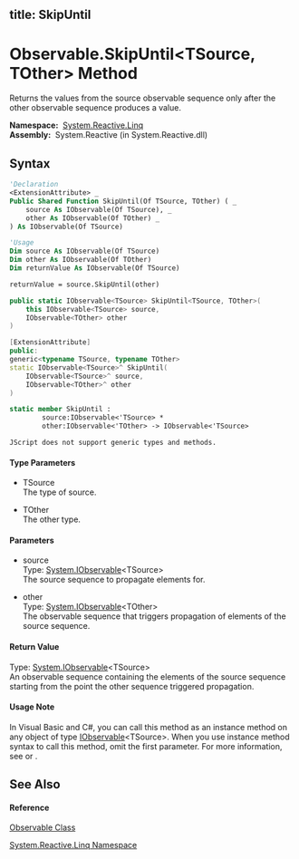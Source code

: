 title: SkipUntil
---
# Observable.SkipUntil\<TSource, TOther\> Method

Returns the values from the source observable sequence only after the other observable sequence produces a value.

**Namespace:**  [System.Reactive.Linq](System.Reactive.Linq/System.Reactive.Linq)  
**Assembly:**  System.Reactive (in System.Reactive.dll)

## Syntax

```vb
'Declaration
<ExtensionAttribute> _
Public Shared Function SkipUntil(Of TSource, TOther) ( _
    source As IObservable(Of TSource), _
    other As IObservable(Of TOther) _
) As IObservable(Of TSource)
```

```vb
'Usage
Dim source As IObservable(Of TSource)
Dim other As IObservable(Of TOther)
Dim returnValue As IObservable(Of TSource)

returnValue = source.SkipUntil(other)
```

```csharp
public static IObservable<TSource> SkipUntil<TSource, TOther>(
    this IObservable<TSource> source,
    IObservable<TOther> other
)
```

```c++
[ExtensionAttribute]
public:
generic<typename TSource, typename TOther>
static IObservable<TSource>^ SkipUntil(
    IObservable<TSource>^ source, 
    IObservable<TOther>^ other
)
```

```fsharp
static member SkipUntil : 
        source:IObservable<'TSource> * 
        other:IObservable<'TOther> -> IObservable<'TSource> 
```

```jscript
JScript does not support generic types and methods.
```

#### Type Parameters

- TSource  
  The type of source.

- TOther  
  The other type.

#### Parameters

- source  
  Type: [System.IObservable](https://msdn.microsoft.com/en-us/library/Dd990377)\<TSource\>  
  The source sequence to propagate elements for.

- other  
  Type: [System.IObservable](https://msdn.microsoft.com/en-us/library/Dd990377)\<TOther\>  
  The observable sequence that triggers propagation of elements of the source sequence.

#### Return Value

Type: [System.IObservable](https://msdn.microsoft.com/en-us/library/Dd990377)\<TSource\>  
An observable sequence containing the elements of the source sequence starting from the point the other sequence triggered propagation.

#### Usage Note

In Visual Basic and C\#, you can call this method as an instance method on any object of type [IObservable](https://msdn.microsoft.com/en-us/library/Dd990377)\<TSource\>. When you use instance method syntax to call this method, omit the first parameter. For more information, see [](https://msdn.microsoft.com/en-us/library/Bb384936) or [](https://msdn.microsoft.com/en-us/library/Bb383977).

## See Also

#### Reference

[Observable Class](Observable/Observable)

[System.Reactive.Linq Namespace](System.Reactive.Linq/System.Reactive.Linq)
